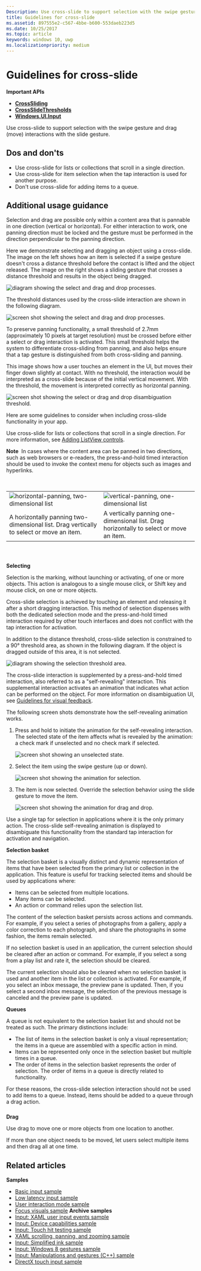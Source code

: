 ```yaml
---
Description: Use cross-slide to support selection with the swipe gesture and drag (move) interactions with the slide gesture.
title: Guidelines for cross-slide
ms.assetid: 897555e2-c567-4bbe-b600-553daeb223d5
ms.date: 10/25/2017
ms.topic: article
keywords: windows 10, uwp
ms.localizationpriority: medium
---
```

# Guidelines for cross-slide




**Important APIs**

-   [**CrossSliding**](https://docs.microsoft.com/uwp/api/windows.ui.input.gesturerecognizer.crosssliding)
-   [**CrossSlideThresholds**](https://docs.microsoft.com/uwp/api/windows.ui.input.gesturerecognizer.crossslidethresholds)
-   [**Windows.UI.Input**](https://docs.microsoft.com/uwp/api/Windows.UI.Input)

Use cross-slide to support selection with the swipe gesture and drag (move) interactions with the slide gesture.

## <span id="Dos_and_don_ts"></span><span id="dos_and_don_ts"></span><span id="DOS_AND_DON_TS"></span>Dos and don'ts


-   Use cross-slide for lists or collections that scroll in a single direction.
-   Use cross-slide for item selection when the tap interaction is used for another purpose.
-   Don't use cross-slide for adding items to a queue.

## <span id="Additional_usage_guidance"></span><span id="additional_usage_guidance"></span><span id="ADDITIONAL_USAGE_GUIDANCE"></span>Additional usage guidance


Selection and drag are possible only within a content area that is pannable in one direction (vertical or horizontal). For either interaction to work, one panning direction must be locked and the gesture must be performed in the direction perpendicular to the panning direction.

Here we demonstrate selecting and dragging an object using a cross-slide. The image on the left shows how an item is selected if a swipe gesture doesn't cross a distance threshold before the contact is lifted and the object released. The image on the right shows a sliding gesture that crosses a distance threshold and results in the object being dragged.

![diagram showing the select and drag and drop processes.](images/crossslide-mechanism.png)

The threshold distances used by the cross-slide interaction are shown in the following diagram.

![screen shot showing the select and drag and drop processes.](images/crossslide-threshold.png)

To preserve panning functionality, a small threshold of 2.7mm (approximately 10 pixels at target resolution) must be crossed before either a select or drag interaction is activated. This small threshold helps the system to differentiate cross-sliding from panning, and also helps ensure that a tap gesture is distinguished from both cross-sliding and panning.

This image shows how a user touches an element in the UI, but moves their finger down slightly at contact. With no threshold, the interaction would be interpreted as a cross-slide because of the initial vertical movement. With the threshold, the movement is interpreted correctly as horizontal panning.

![screen shot showing the select or drag and drop disambiguation threshold.](images/crossslide-threshold2.png)

Here are some guidelines to consider when including cross-slide functionality in your app.

Use cross-slide for lists or collections that scroll in a single direction. For more information, see [Adding ListView controls](https://docs.microsoft.com/previous-versions/windows/apps/hh465382(v=win.10)).

**Note**  In cases where the content area can be panned in two directions, such as web browsers or e-readers, the press-and-hold timed interaction should be used to invoke the context menu for objects such as images and hyperlinks.

 

|                                                                                         |                                                                                         |
|-----------------------------------------------------------------------------------------|-----------------------------------------------------------------------------------------|
| ![horizontal-panning, two-dimensional list](images/groupedlistview1.png)                | ![vertical-panning, one-dimensional list](images/listviewlistlayout.png)                |
| A horizontally panning two-dimensional list. Drag vertically to select or move an item. | A vertically panning one-dimensional list. Drag horizontally to select or move an item. |

 

### <span id="selection"></span><span id="SELECTION"></span>

**Selecting**

Selection is the marking, without launching or activating, of one or more objects. This action is analogous to a single mouse click, or Shift key and mouse click, on one or more objects.

Cross-slide selection is achieved by touching an element and releasing it after a short dragging interaction. This method of selection dispenses with both the dedicated selection mode and the press-and-hold timed interaction required by other touch interfaces and does not conflict with the tap interaction for activation.

In addition to the distance threshold, cross-slide selection is constrained to a 90° threshold area, as shown in the following diagram. If the object is dragged outside of this area, it is not selected.

![diagram showing the selection threshold area.](images/crossslide-selection.png)

The cross-slide interaction is supplemented by a press-and-hold timed interaction, also referred to as a "self-revealing" interaction. This supplemental interaction activates an animation that indicates what action can be performed on the object. For more information on disambiguation UI, see [Guidelines for visual feedback](guidelines-for-visualfeedback.md).

The following screen shots demonstrate how the self-revealing animation works.

1.  Press and hold to initiate the animation for the self-revealing interaction. The selected state of the item affects what is revealed by the animation: a check mark if unselected and no check mark if selected.

    ![screen shot showing an unselected state.](images/crossslide-selfreveal1.png)

2.  Select the item using the swipe gesture (up or down).

    ![screen shot showing the animation for selection.](images/crossslide-selfreveal2.png)

3.  The item is now selected. Override the selection behavior using the slide gesture to move the item.

    ![screen shot showing the animation for drag and drop.](images/crossslide-selfreveal3.png)

Use a single tap for selection in applications where it is the only primary action. The cross-slide self-revealing animation is displayed to disambiguate this functionality from the standard tap interaction for activation and navigation.

**Selection basket**

The selection basket is a visually distinct and dynamic representation of items that have been selected from the primary list or collection in the application. This feature is useful for tracking selected items and should be used by applications where:

-   Items can be selected from multiple locations.
-   Many items can be selected.
-   An action or command relies upon the selection list.

The content of the selection basket persists across actions and commands. For example, if you select a series of photographs from a gallery, apply a color correction to each photograph, and share the photographs in some fashion, the items remain selected.

If no selection basket is used in an application, the current selection should be cleared after an action or command. For example, if you select a song from a play list and rate it, the selection should be cleared.

The current selection should also be cleared when no selection basket is used and another item in the list or collection is activated. For example, if you select an inbox message, the preview pane is updated. Then, if you select a second inbox message, the selection of the previous message is canceled and the preview pane is updated.

**Queues**

A queue is not equivalent to the selection basket list and should not be treated as such. The primary distinctions include:

-   The list of items in the selection basket is only a visual representation; the items in a queue are assembled with a specific action in mind.
-   Items can be represented only once in the selection basket but multiple times in a queue.
-   The order of items in the selection basket represents the order of selection. The order of items in a queue is directly related to functionality.

For these reasons, the cross-slide selection interaction should not be used to add items to a queue. Instead, items should be added to a queue through a drag action.

### <span id="draganddrop"></span><span id="DRAGANDDROP"></span>

**Drag**

Use drag to move one or more objects from one location to another.

If more than one object needs to be moved, let users select multiple items and then drag all at one time.

## <span id="related_topics"></span>Related articles


**Samples**
* [Basic input sample](https://go.microsoft.com/fwlink/p/?LinkID=620302)
* [Low latency input sample](https://go.microsoft.com/fwlink/p/?LinkID=620304)
* [User interaction mode sample](https://go.microsoft.com/fwlink/p/?LinkID=619894)
* [Focus visuals sample](https://go.microsoft.com/fwlink/p/?LinkID=619895)
**Archive samples**
* [Input: XAML user input events sample](https://go.microsoft.com/fwlink/p/?linkid=226855)
* [Input: Device capabilities sample](https://go.microsoft.com/fwlink/p/?linkid=231530)
* [Input: Touch hit testing sample](https://go.microsoft.com/fwlink/p/?linkid=231590)
* [XAML scrolling, panning, and zooming sample](https://go.microsoft.com/fwlink/p/?linkid=251717)
* [Input: Simplified ink sample](https://go.microsoft.com/fwlink/p/?linkid=246570)
* [Input: Windows 8 gestures sample](https://go.microsoft.com/fwlink/p/?LinkId=264995)
* [Input: Manipulations and gestures (C++) sample](https://go.microsoft.com/fwlink/p/?linkid=231605)
* [DirectX touch input sample](https://go.microsoft.com/fwlink/p/?LinkID=231627)
 

 




